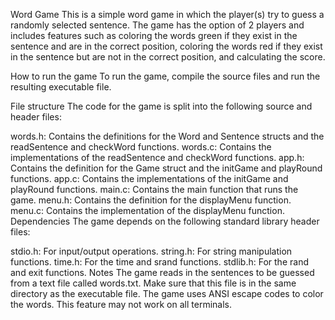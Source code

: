 Word Game
This is a simple word game in which the player(s) try to guess a randomly selected sentence. The game has the option of 2 players and includes features such as coloring the words green if they exist in the sentence and are in the correct position, coloring the words red if they exist in the sentence but are not in the correct position, and calculating the score.

How to run the game
To run the game, compile the source files and run the resulting executable file.

File structure
The code for the game is split into the following source and header files:

words.h: Contains the definitions for the Word and Sentence structs and the readSentence and checkWord functions.
words.c: Contains the implementations of the readSentence and checkWord functions.
app.h: Contains the definition for the Game struct and the initGame and playRound functions.
app.c: Contains the implementations of the initGame and playRound functions.
main.c: Contains the main function that runs the game.
menu.h: Contains the definition for the displayMenu function.
menu.c: Contains the implementation of the displayMenu function.
Dependencies
The game depends on the following standard library header files:

stdio.h: For input/output operations.
string.h: For string manipulation functions.
time.h: For the time and srand functions.
stdlib.h: For the rand and exit functions.
Notes
The game reads in the sentences to be guessed from a text file called words.txt. Make sure that this file is in the same directory as the executable file.
The game uses ANSI escape codes to color the words. This feature may not work on all terminals.